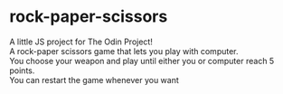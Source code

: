 # rock-paper-scissors

A little JS project for The Odin Project!\
A rock-paper scissors game that lets you play with computer.\
You choose your weapon and play until either you or computer reach 5 points.\
You can restart the game whenever you want